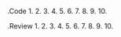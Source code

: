 .Code
  1.
  2.
  3.
  4.
  5.
  6.
  7.
  8.
  9.
  10.
  
  
.Review
   1.
   2.
   3.
   4.
   5.
   6.
   7.
   8.
   9.
   10.
  
  
  
